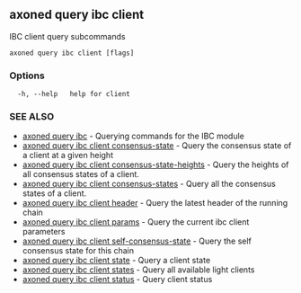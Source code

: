 ## axoned query ibc client

IBC client query subcommands

```
axoned query ibc client [flags]
```

### Options

```
  -h, --help   help for client
```

### SEE ALSO

* [axoned query ibc](axoned_query_ibc.md)	 - Querying commands for the IBC module
* [axoned query ibc client consensus-state](axoned_query_ibc_client_consensus-state.md)	 - Query the consensus state of a client at a given height
* [axoned query ibc client consensus-state-heights](axoned_query_ibc_client_consensus-state-heights.md)	 - Query the heights of all consensus states of a client.
* [axoned query ibc client consensus-states](axoned_query_ibc_client_consensus-states.md)	 - Query all the consensus states of a client.
* [axoned query ibc client header](axoned_query_ibc_client_header.md)	 - Query the latest header of the running chain
* [axoned query ibc client params](axoned_query_ibc_client_params.md)	 - Query the current ibc client parameters
* [axoned query ibc client self-consensus-state](axoned_query_ibc_client_self-consensus-state.md)	 - Query the self consensus state for this chain
* [axoned query ibc client state](axoned_query_ibc_client_state.md)	 - Query a client state
* [axoned query ibc client states](axoned_query_ibc_client_states.md)	 - Query all available light clients
* [axoned query ibc client status](axoned_query_ibc_client_status.md)	 - Query client status
